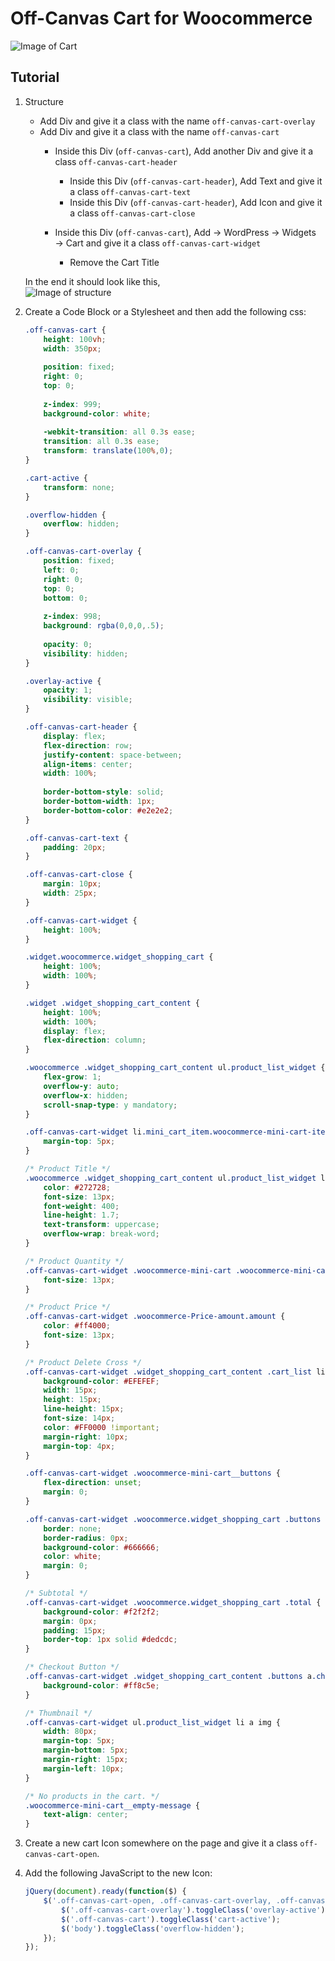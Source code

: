# Off-Canvas Cart for Woocommerce
![Image of Cart](images/off-canvas-cart.gif)


## Tutorial
1. Structure
	* Add Div and give it a class with the name `off-canvas-cart-overlay`
    * Add Div and give it a class with the name `off-canvas-cart`
        * Inside this Div (`off-canvas-cart`), Add another Div and give it a class `off-canvas-cart-header`  
            * Inside this Div (`off-canvas-cart-header`), Add Text and give it a class `off-canvas-cart-text`  
            * Inside this Div (`off-canvas-cart-header`), Add Icon and give it a class `off-canvas-cart-close`  

        * Inside this Div (`off-canvas-cart`), Add → WordPress → Widgets → Cart and give it a class `off-canvas-cart-widget`
            * Remove the Cart Title
			
	In the end it should look like this,  
	![Image of structure](images/off-canvas-cart-structure.png)
		
2. Create a Code Block or a Stylesheet and then add the following css:
	```css
	.off-canvas-cart {
		height: 100vh;
		width: 350px;
		
		position: fixed;
		right: 0;
		top: 0;
		
		z-index: 999;
		background-color: white;
		
		-webkit-transition: all 0.3s ease;
		transition: all 0.3s ease;
		transform: translate(100%,0);
	}

	.cart-active {
		transform: none;
	}

	.overflow-hidden {
		overflow: hidden;
	}

	.off-canvas-cart-overlay {
		position: fixed;
		left: 0;
		right: 0;
		top: 0;
		bottom: 0;
		
		z-index: 998;
		background: rgba(0,0,0,.5);
		
		opacity: 0;
		visibility: hidden;
	}

	.overlay-active {
		opacity: 1;
		visibility: visible;
	}

	.off-canvas-cart-header {
		display: flex;
		flex-direction: row;
		justify-content: space-between;
		align-items: center;
		width: 100%;
		
		border-bottom-style: solid;
		border-bottom-width: 1px;
		border-bottom-color: #e2e2e2;
	}

	.off-canvas-cart-text {
		padding: 20px;
	}

	.off-canvas-cart-close {
		margin: 10px;
		width: 25px;
	}

	.off-canvas-cart-widget {
		height: 100%;
	}

	.widget.woocommerce.widget_shopping_cart {
		height: 100%;
		width: 100%;
	}

	.widget .widget_shopping_cart_content {
		height: 100%;
		width: 100%;
		display: flex;
		flex-direction: column;
	}

	.woocommerce .widget_shopping_cart_content ul.product_list_widget {
		flex-grow: 1;
		overflow-y: auto;
		overflow-x: hidden;
		scroll-snap-type: y mandatory;
	}

	.off-canvas-cart-widget li.mini_cart_item.woocommerce-mini-cart-item {
		margin-top: 5px;
	}

	/* Product Title */
	.woocommerce .widget_shopping_cart_content ul.product_list_widget li a {
		color: #272728;
		font-size: 13px;
		font-weight: 400;
		line-height: 1.7;
		text-transform: uppercase;
		overflow-wrap: break-word;
	}

	/* Product Quantity */
	.off-canvas-cart-widget .woocommerce-mini-cart .woocommerce-mini-cart-item .quantity {
		font-size: 13px;
	}

	/* Product Price */
	.off-canvas-cart-widget .woocommerce-Price-amount.amount {
		color: #ff4000;
		font-size: 13px;
	}

	/* Product Delete Cross */
	.off-canvas-cart-widget .widget_shopping_cart_content .cart_list li a.remove {
		background-color: #EFEFEF;
		width: 15px;
		height: 15px;
		line-height: 15px;
		font-size: 14px;
		color: #FF0000 !important;
		margin-right: 10px;
		margin-top: 4px;
	}

	.off-canvas-cart-widget .woocommerce-mini-cart__buttons {
		flex-direction: unset;
		margin: 0;
	}

	.off-canvas-cart-widget .woocommerce.widget_shopping_cart .buttons a {
		border: none;
		border-radius: 0px;
		background-color: #666666;
		color: white;
		margin: 0;
	}

	/* Subtotal */
	.off-canvas-cart-widget .woocommerce.widget_shopping_cart .total {
		background-color: #f2f2f2;
		margin: 0px;
		padding: 15px;
		border-top: 1px solid #dedcdc;
	}

	/* Checkout Button */
	.off-canvas-cart-widget .widget_shopping_cart_content .buttons a.checkout {
		background-color: #ff8c5e;
	}

	/* Thumbnail */
	.off-canvas-cart-widget ul.product_list_widget li a img {
		width: 80px;
		margin-top: 5px;
		margin-bottom: 5px;
		margin-right: 15px;
		margin-left: 10px;
	}

	/* No products in the cart. */ 
	.woocommerce-mini-cart__empty-message {
		text-align: center;
	}
	```

3. Create a new cart Icon somewhere on the page and give it a class `off-canvas-cart-open`.
4. Add the following JavaScript to the new Icon:
	```javascript
	jQuery(document).ready(function($) {
		$('.off-canvas-cart-open, .off-canvas-cart-overlay, .off-canvas-cart-close').click(function(){
			$('.off-canvas-cart-overlay').toggleClass('overlay-active');
			$('.off-canvas-cart').toggleClass('cart-active');
			$('body').toggleClass('overflow-hidden');
		});
	});
	```
